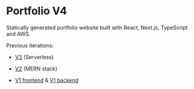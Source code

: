 # Portfolio V4

Statically generated portfolio website built with React, Next.js, TypeScript and AWS.

Previous iterations:

- [V3](https://github.com/nicholascannon1/portfolio-v3) (Serverless)

- [V2](https://github.com/nicholascannon1/portfolio2.0) (MERN stack)

- [V1 frontend](https://github.com/nicholascannon1/portfolio) & [V1 backend](https://github.com/nicholascannon1/portfolio-backend)
